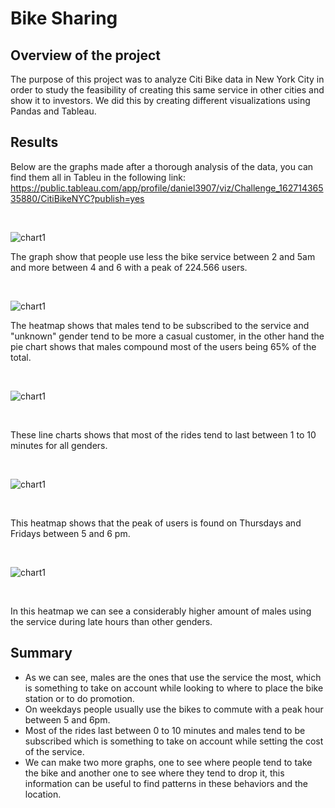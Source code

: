 # Bike Sharing

## Overview of the project

The purpose of this project was to analyze Citi Bike data in New York City in order to study the feasibility of creating this same service in other cities and show it to investors. We did this by creating different visualizations using Pandas and Tableau.

## Results 

Below are the graphs made after a thorough analysis of the data, you can find them all in Tableu in the following link: https://public.tableau.com/app/profile/daniel3907/viz/Challenge_16271436535880/CitiBikeNYC?publish=yes

<br/>

![chart1](https://user-images.githubusercontent.com/81272629/126879819-14d397f8-dcda-46fa-bc4b-4fb02cf52852.png)

 The graph show that people use less the bike service between 2 and 5am and more between 4 and 6 with a peak of 224.566 users.

<br/>

![chart1](https://user-images.githubusercontent.com/81272629/126879846-97302df2-3cb5-4c7b-be72-8d70604fc3ec.png)

The heatmap shows that males tend to be subscribed to the service and "unknown" gender tend to be more a casual customer, in the other hand the pie chart shows that males compound most of the users being 65% of the total.

<br/>

![chart1](https://user-images.githubusercontent.com/81272629/126879872-7d8e8216-6262-4fc3-ab51-474a9f8023a7.png)

<br/>

These line charts shows that most of the rides tend to last between 1 to 10 minutes for all genders.

<br/>

![chart1](https://user-images.githubusercontent.com/81272629/126879887-f0d99f82-9b8c-4da4-aac7-f7084baf80e9.png)

<br/>

This heatmap shows that the peak of users is found on Thursdays and Fridays between 5 and 6 pm.

<br/>

![chart1](https://user-images.githubusercontent.com/81272629/126879928-3ca309c5-a5ba-483f-b08e-f4d2388a5c3d.png)

<br/>

In this heatmap we can see a considerably higher amount of males using the service during late hours than other genders.

## Summary

- As we can see, males are the ones that use the service the most, which is something to take on account while looking to where to place the bike station or to do promotion.
- On weekdays people usually use the bikes to commute with a peak hour between 5 and 6pm.
- Most of the rides last between 0 to 10 minutes and males tend to be subscribed which is something to take on account while setting the cost of the service.
- We can make two more graphs, one to see where people tend to take the bike and another one to see where they tend to drop it, this information can be useful to find patterns in these behaviors and the location.
